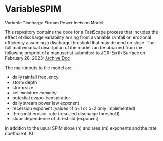 # VariableSPIM
Variable Discharge Stream Power Incision Model

This repository contains the code for a FastScape process that includes the effect of discharge variability arising from a variable rainfall on erosional efficiency assuming a discharge threshold that may depend on slope. The full mathematical description of the model can be obtained from the following preprint of a manuscript submitted to JGR-Earth Surface on February 28, 2023:
[Archive Doc](https://essopenarchive.org/doi/full/10.22541/essoar.167810329.99741471/v1)

The main inputs to the model are:
- daily rainfall frequency
- storm depth
- storm size
- soil moisture capacity
- potential evapo-transpiration
- daily stream power law exponent
- recession exponent (values of b=1 or b=2 only implemented)
- threshold erosion rate (rescaled discharge threshold)
- slope dependence of threshold (exponent)

in addition to the usual SPIM slope (n) and area (m) exponents and the rate coefficient, Kf

